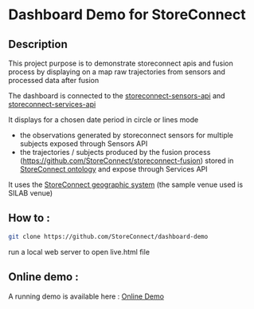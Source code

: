 # Dashboard Demo for StoreConnect

## Description

This project purpose is to demonstrate storeconnect apis and fusion process by displaying on a map raw trajectories from sensors 
and processed data after fusion 

The dashboard is connected to the [storeconnect-sensors-api](https://github.com/StoreConnect/storeconnect-sensors-api) and 
[storeconnect-services-api](https://github.com/StoreConnect/API-Services)

It displays for a chosen date period in circle or lines mode
* the observations generated by storeconnect sensors for multiple subjects exposed through Sensors API
* the trajectories / subjects produced by the fusion process (https://github.com/StoreConnect/storeconnect-fusion) stored in [StoreConnect ontology](https://github.com/StoreConnect/storeconnect-ontologies-api) and expose through Services API  

It uses the [StoreConnect geographic system](https://github.com/StoreConnect/storeconnect-geographic-system) (the sample venue used is SILAB venue)

## How to :

```bash
git clone https://github.com/StoreConnect/dashboard-demo
```

run a local web server to open live.html file


## Online demo :

A running demo is available here : [Online Demo](https://pocstoreconnect.azurewebsites.net/live.html)




